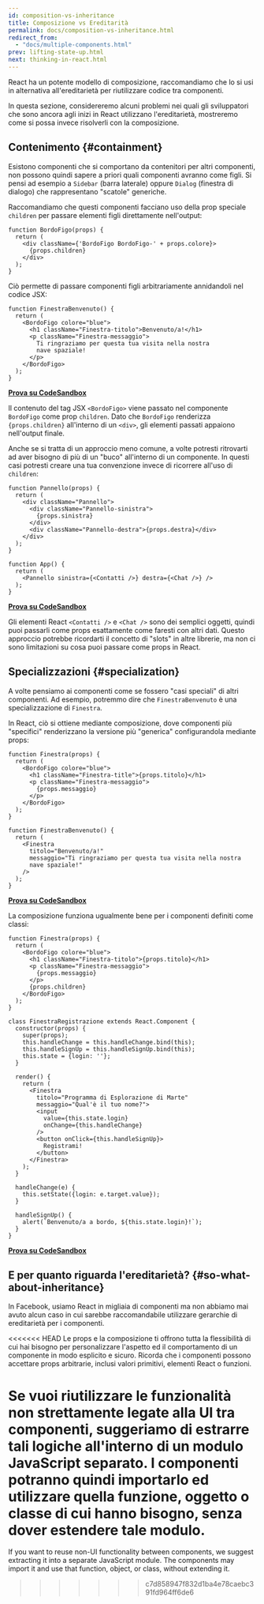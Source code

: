 ```yaml
---
id: composition-vs-inheritance
title: Composizione vs Ereditarità
permalink: docs/composition-vs-inheritance.html
redirect_from:
  - "docs/multiple-components.html"
prev: lifting-state-up.html
next: thinking-in-react.html
---
```


React ha un potente modello di composizione, raccomandiamo che lo si usi in alternativa all'ereditarietà per riutilizzare codice tra componenti.

In questa sezione, considereremo alcuni problemi nei quali gli sviluppatori che sono ancora agli inizi in React utilizzano l'ereditarietà, mostreremo come si possa invece risolverli con la composizione.

## Contenimento {#containment}

Esistono componenti che si comportano da contenitori per altri componenti, non possono quindi sapere a priori quali componenti avranno come figli. Si pensi ad esempio a `Sidebar` (barra laterale) oppure `Dialog` (finestra di dialogo) che rappresentano "scatole" generiche.

Raccomandiamo che questi componenti facciano uso della prop speciale `children` per passare elementi figli direttamente nell'output:

```js{4}
function BordoFigo(props) {
  return (
    <div className={'BordoFigo BordoFigo-' + props.colore}>
      {props.children}
    </div>
  );
}
```

Ciò permette di passare componenti figli arbitrariamente annidandoli nel codice JSX:

```js{4-8}
function FinestraBenvenuto() {
  return (
    <BordoFigo colore="blue">
      <h1 className="Finestra-titolo">Benvenuto/a!</h1>
      <p className="Finestra-messaggio">
        Ti ringraziamo per questa tua visita nella nostra
        nave spaziale!
      </p>
    </BordoFigo>
  );
}
```

**[Prova su CodeSandbox](codesandbox://composition-vs-inheritance/1.js,composition-vs-inheritance/1.css)**

Il contenuto del tag JSX `<BordoFigo>` viene passato nel componente `BordoFigo` come prop `children`. Dato che `BordoFigo` renderizza `{props.children}` all'interno di un `<div>`, gli elementi passati appaiono nell'output finale.

Anche se si tratta di un approccio meno comune, a volte potresti ritrovarti ad aver bisogno di più di un "buco" all'interno di un componente. In questi casi potresti creare una tua convenzione invece di ricorrere all'uso di `children`:

```js{5,7,14}
function Pannello(props) {
  return (
    <div className="Pannello">
      <div className="Pannello-sinistra">
        {props.sinistra}
      </div>
      <div className="Pannello-destra">{props.destra}</div>
    </div>
  );
}

function App() {
  return (
    <Pannello sinistra={<Contatti />} destra={<Chat />} />
  );
}
```

**[Prova su CodeSandbox](codesandbox://composition-vs-inheritance/2.js,composition-vs-inheritance/2.css)**


Gli elementi React `<Contatti />` e `<Chat />` sono dei semplici oggetti, quindi puoi passarli come props esattamente come faresti con altri dati. Questo approccio potrebbe ricordarti il concetto di "slots" in altre librerie, ma non ci sono limitazioni su cosa puoi passare come props in React.

## Specializzazioni {#specialization}

A volte pensiamo ai componenti come se fossero "casi speciali" di altri componenti. Ad esempio, potremmo dire che `FinestraBenvenuto` è una specializzazione di `Finestra`.

In React, ciò si ottiene mediante composizione, dove componenti più "specifici" renderizzano la versione più "generica" configurandola mediante props:

```js{4,6,15,16}
function Finestra(props) {
  return (
    <BordoFigo colore="blue">
      <h1 className="Finestra-title">{props.titolo}</h1>
      <p className="Finestra-messaggio">
        {props.messaggio}
      </p>
    </BordoFigo>
  );
}

function FinestraBenvenuto() {
  return (
    <Finestra
      titolo="Benvenuto/a!"
      messaggio="Ti ringraziamo per questa tua visita nella nostra
      nave spaziale!"
    />
  );
}
```

**[Prova su CodeSandbox](codesandbox://composition-vs-inheritance/3.js,composition-vs-inheritance/3.css)**


La composizione funziona ugualmente bene per i componenti definiti come classi:

```js{8,26-32}
function Finestra(props) {
  return (
    <BordoFigo colore="blue">
      <h1 className="Finestra-titolo">{props.titolo}</h1>
      <p className="Finestra-messaggio">
        {props.messaggio}
      </p>
      {props.children}
    </BordoFigo>
  );
}

class FinestraRegistrazione extends React.Component {
  constructor(props) {
    super(props);
    this.handleChange = this.handleChange.bind(this);
    this.handleSignUp = this.handleSignUp.bind(this);
    this.state = {login: ''};
  }

  render() {
    return (
      <Finestra
        titolo="Programma di Esplorazione di Marte"
        messaggio="Qual'è il tuo nome?">
        <input
          value={this.state.login}
          onChange={this.handleChange}
        />
        <button onClick={this.handleSignUp}>
          Registrami!
        </button>
      </Finestra>
    );
  }

  handleChange(e) {
    this.setState({login: e.target.value});
  }

  handleSignUp() {
    alert(`Benvenuto/a a bordo, ${this.state.login}!`);
  }
}
```

**[Prova su CodeSandbox](codesandbox://composition-vs-inheritance/4.js,composition-vs-inheritance/4.css)**


## E per quanto riguarda l'ereditarietà? {#so-what-about-inheritance}

In Facebook, usiamo React in migliaia di componenti ma non abbiamo mai avuto alcun caso in cui sarebbe raccomandabile utilizzare gerarchie di ereditarietà per i componenti.

<<<<<<< HEAD
Le props e la composizione ti offrono tutta la flessibilità di cui hai bisogno per personalizzare l'aspetto ed il comportamento di un componente in modo esplicito e sicuro. Ricorda che i componenti possono accettare props arbitrarie, inclusi valori primitivi, elementi React o funzioni.

Se vuoi riutilizzare le funzionalità non strettamente legate alla UI tra componenti, suggeriamo di estrarre tali logiche all'interno di un modulo JavaScript separato. I componenti potranno quindi importarlo ed utilizzare quella funzione, oggetto o classe di cui hanno bisogno, senza dover estendere tale modulo.
=======
If you want to reuse non-UI functionality between components, we suggest extracting it into a separate JavaScript module. The components may import it and use that function, object, or class, without extending it.
>>>>>>> c7d858947f832d1ba4e78caebc391fd964ff6de6
